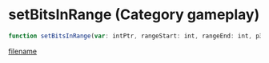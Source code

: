 # setBitsInRange (Category gameplay)

```js
function setBitsInRange(var: intPtr, rangeStart: int, rangeEnd: int, p3: int): Array
```

[filename](setBitsInRange_m.md ':include')